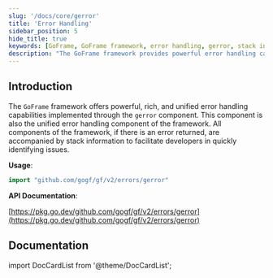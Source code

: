 ```yaml
---
slug: '/docs/core/gerror'
title: 'Error Handling'
sidebar_position: 5
hide_title: true
keywords: [GoFrame, GoFrame framework, error handling, gerror, stack information, developers, API documentation, unified error handling, Go, programming]
description: "The GoFrame framework provides powerful error handling capabilities implemented through the gerror component, with all components returning errors accompanied by stack information, allowing developers to quickly pinpoint issues. Using this framework can effectively enhance programming efficiency and application stability."
---
```


## Introduction

The `GoFrame` framework offers powerful, rich, and unified error handling capabilities implemented through the `gerror` component. This component is also the unified error handling component of the framework. All components of the framework, if there is an error returned, are accompanied by stack information to facilitate developers in quickly identifying issues.

**Usage**:

```go
import "github.com/gogf/gf/v2/errors/gerror"
```

**API Documentation**:

[https://pkg.go.dev/github.com/gogf/gf/v2/errors/gerror](https://pkg.go.dev/github.com/gogf/gf/v2/errors/gerror)

## Documentation
import DocCardList from '@theme/DocCardList';

<DocCardList />